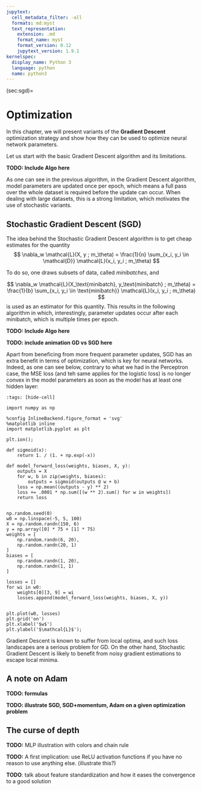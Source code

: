 ```yaml
---
jupytext:
  cell_metadata_filter: -all
  formats: md:myst
  text_representation:
    extension: .md
    format_name: myst
    format_version: 0.12
    jupytext_version: 1.9.1
kernelspec:
  display_name: Python 3
  language: python
  name: python3
---
```


(sec:sgd)=
# Optimization

In this chapter, we will present variants of the **Gradient Descent** optimization strategy and show how they can be used to optimize neural network parameters.

Let us start with the basic Gradient Descent algorithm and its limitations.

**TODO: Include Algo here**

As one can see in the previous algorithm, in the Gradient Descent algorithm, model parameters are updated once per epoch, which means a full pass over the whole dataset is required before the update can occur.
When dealing with large datasets, this is a strong limitation, which motivates the use of stochastic variants.

## Stochastic Gradient Descent (SGD)

The idea behind the Stochastic Gradient Descent algorithm is to get cheap estimates for the quantity 
$$
    \nabla_w \mathcal{L}(X, y ; m_\theta) = \frac{1}{n} \sum_{x_i, y_i \in \mathcal{D}} \mathcal{L}(x_i, y_i ; m_\theta)
$$

To do so, one draws subsets of data, called _minibatches_, and 

$$
    \nabla_w \mathcal{L}(X_\text{minibatch}, y_\text{minibatch} ; m_\theta) = \frac{1}{b} \sum_{x_i, y_i \in \text{minibatch}} \mathcal{L}(x_i, y_i ; m_\theta)
$$
is used as an estimator for this quantity.
This results in the following algorithm in which, interestingly, parameter updates occur after each minibatch, which is multiple times per epoch.

**TODO: Include Algo here**

**TODO: include animation GD vs SGD here**


Apart from beneficing from more frequent parameter updates, SGD has an extra benefit in terms of optimization, which is key for neural networks.
Indeed, as one can see below, contrary to what we had in the Perceptron case, the MSE loss (and teh same applies for the logistic loss) is no longer convex in the model parameters as soon as the model has at least one hidden layer:

```{code-cell}
:tags: [hide-cell]

import numpy as np

%config InlineBackend.figure_format = 'svg'
%matplotlib inline
import matplotlib.pyplot as plt

plt.ion();

def sigmoid(x):
    return 1. / (1. + np.exp(-x))

def model_forward_loss(weights, biases, X, y):
    outputs = X
    for w, b in zip(weights, biases):
        outputs = sigmoid(outputs @ w + b)
    loss = np.mean((outputs - y) ** 2)
    loss += .0001 * np.sum([(w ** 2).sum() for w in weights])
    return loss


np.random.seed(0)
w0 = np.linspace(-5, 5, 100)
X = np.random.randn(150, 6)
y = np.array([0] * 75 + [1] * 75)
weights = [
    np.random.randn(6, 20),
    np.random.randn(20, 1)
]
biases = [
    np.random.randn(1, 20),
    np.random.randn(1, 1)
]

losses = []
for wi in w0:
    weights[0][3, 9] = wi
    losses.append(model_forward_loss(weights, biases, X, y))


plt.plot(w0, losses)
plt.grid('on')
plt.xlabel('$w$')
plt.ylabel('$\mathcal{L}$');
```

Gradient Descent is known to suffer from local optima, and such loss landscapes are a serious problem for GD.
On the other hand, Stochastic Gradient Descent is likely to benefit from noisy gradient estimations to escape local minima.

## A note on Adam

**TODO: formulas**

**TODO: illustrate SGD, SGD+momentum, Adam on a given optimization problem**

## The curse of depth

**TODO:** MLP illustration with colors and chain rule

**TODO:** A first implication: use ReLU activation functions if you have no reason to use anything else. (illustrate this?)

**TODO**: talk about feature standardization and how it eases the convergence to a good solution
